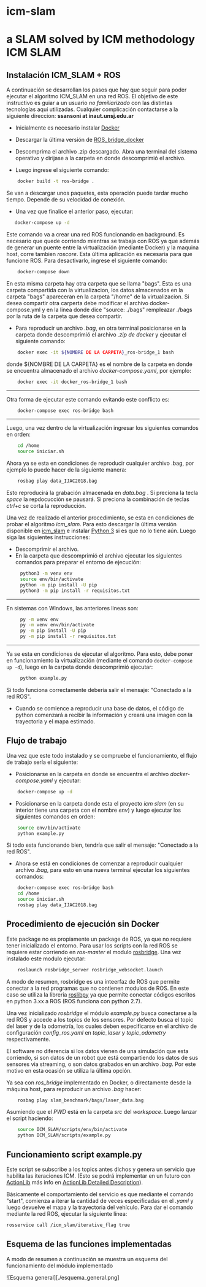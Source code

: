 # icm-slam
a SLAM solved by ICM methodology
ICM SLAM
===================

Instalación ICM_SLAM + ROS
--------------------------
A continuación se desarrollan los pasos que hay que seguir para poder ejecutar el algoritmo ICM_SLAM en una red ROS. El objetivo de este instructivo es guiar a un usuario *no familiarizado* con las distintas tecnologías aquí utilizadas. Cualquier complicación contactarse a la siguiente direccion: **ssansoni at inaut.unsj.edu.ar**

 - Inicialmente es necesario instalar [Docker](https://docs.docker.com/get-docker/)  
 - Descargar la última versión de [ROS_bridge_docker](https://github.com/Seba-san/icm-slam/files/7661068/docker_v2_1.zip)
 - Descomprima el archivo .zip descargado. Abra una terminal del sistema operativo y dirijase a la carpeta en donde descomprimió el archivo.

 - Luego ingrese el siguiente comando:
~~~bash
    docker build -t ros-bridge .
~~~

Se van a descargar unos paquetes, esta operación puede tardar mucho tiempo. Depende de su velocidad de conexión.

 - Una vez que finalice el anterior paso, ejecutar:
 ~~~bash
    docker-compose up -d 
 ~~~
   
Este comando va a crear una red ROS funcionando en background. Es necesario que quede corriendo mientras se trabaja con ROS ya que además de generar un puente entre la virtualización (mediante Docker) y la maquina host, corre tambien *roscore*. Esta última aplicación es necesaria para que funcione ROS.
Para desactivarlo, ingrese el siguiente comando:

~~~bash
    docker-compose down 
~~~

En esta misma carpeta hay otra carpeta que se llama "bags". Esta es una carpeta compartida con la virtualizacion, los datos almacenados en la carpeta "bags" apareceran en la carpeta "/home" de la virtualizacion. Si desea compartir otra carperta debe modificar el archivo docker-compose.yml y en la linea donde dice "source: ./bags" rempleazar ./bags por la ruta de la carpeta que desea compartir. 

 - Para reproducir un archivo *.bag*, en otra terminal posicionarse en la carpeta donde descomprimió el archivo *.zip de docker* y  ejecutar el siguiente comando:
~~~bash
    docker exec -it ${NOMBRE DE LA CARPETA}_ros-bridge_1 bash
~~~

donde ${NOMBRE DE LA CARPETA} es el nombre de la carpeta en donde se encuentra almacenado el archivo *docker-compose.yaml*, por ejemplo:
~~~bash
    docker exec -it docker_ros-bridge_1 bash
~~~

---

Otra forma de ejecutar este comando evitando este conflicto es:

~~~bash     
    docker-compose exec ros-bridge bash 
~~~
     
---
Luego, una vez dentro de la virtualización ingresar los siguientes comandos en orden:

~~~bash
    cd /home
    source iniciar.sh 
~~~


Ahora ya se esta en condiciones de reproducir cualquier archivo .bag, por ejemplo lo puede hacer de la siguiente manera: 
~~~bash
    rosbag play data_IJAC2018.bag
~~~

Esto reproducirá la grabación almacenada en *data.bag* . Si preciona la tecla *space* la repdocucción se pausará. Si preciona la combinación de teclas *ctrl+c* se corta la reproducción.

Una vez de realizado el anterior procedimiento, se esta en condiciones de probar el algoritmo *icm_slam*. Para esto descargar la última versión disponible en [icm_slam](https://github.com/Seba-san/icm-slam/files/7661067/ICM_SLAM_ROS_v2_1.zip) e instalar [Python 3](https://www.python.org/downloads/) si es que no lo tiene aún. Luego siga las siguientes instrucciones:

 - Descomprimir el archivo.
 - En la carpeta que descomprimió el archivo ejecutar los siguientes comandos para preparar el entorno de ejecución:

~~~bash
     python3 -m venv env
     source env/bin/activate
     python -m pip install -U pip
     python3 -m pip install -r requisitos.txt 
~~~

---

En sistemas con Windows, las anteriores lineas son:

~~~bash      
     py -m venv env
     py -m venv env/bin/activate
     py -m pip install -U pip
     py -m pip install -r requisitos.txt
~~~

---
Ya se esta en condiciones de ejecutar el algoritmo. Para esto, debe poner en funcionamiento la virtualización (mediante el comando  `docker-compose up -d`), luego en la carpeta donde descomprimió ejecutar:
   
~~~bash
     python example.py
~~~

Si todo funciona correctamente debería salir el mensaje: "Conectado a la red ROS".

- Cuando se comience a reproducir una base de datos, el código de python comenzará a recibir la información y creará una imagen con la trayectoria y el mapa estimado. 


Flujo de trabajo
-----------------

Una vez que este todo instalado y se compruebe el funcionamiento, el flujo de trabajo sería el siguiente:

- Posicionarse en la carpeta en donde se encuentra el archivo *docker-compose.yaml* y ejecutar:
~~~bash
    docker-compose up -d 
~~~

- Posicionarse en la carpeta donde esta el proyecto *icm slam* (en su interior tiene una carpeta con el nombre *env*) y luego ejecutar los siguientes comandos en orden:

~~~bash
    source env/bin/activate
    python example.py
~~~
Si todo esta funcionando bien, tendría que salir el mensaje: "Conectado a la red ROS". 

- Ahora se está en condiciones de comenzar a reproducir cualquier archivo *.bag*, para esto en una nueva terminal ejecutar los siguientes comandos:
  
~~~bash 
    docker-compose exec ros-bridge bash
    cd /home
    source iniciar.sh
    rosbag play data_IJAC2018.bag
~~~


Procedimiento de ejecución sin Docker
--------------------------------------

Este package no es propiamente un package de ROS, ya que no requiere tener inicializado el entorno. Para usar los scripts con la red ROS se requiere estar corriendo en *ros-master* el modulo [rosbridge](http://wiki.ros.org/rosbridge_suite). Una vez instalado este modulo ejecutar:
~~~bash
    roslaunch rosbridge_server rosbridge_websocket.launch
~~~

A modo de resumen, rosbridge es una inteerfaz de ROS que permite conectar a la red programas que no contienen modulos de ROS. En este caso se utiliza la libreria [roslibpy](https://roslibpy.readthedocs.io/en/latest/) ya que permite conectar códigos escritos en python 3.xx a ROS (ROS funciona con python 2.7). 

Una vez inicializado *rosbridge* el módulo *example.py* busca conectarse a la red ROS y accede a los topics de los sensores. Por defecto busca el topic del laser y de la odometría, los cuales deben especificarse en el archivo de configuración *config_ros.yaml* en *topic_laser* y *topic_odometry* respectivamente.

El software no diferencia si los datos vienen de una simulación que esta corriendo, si son datos de un robot que está compartiendo los datos de sus sensores via streaming, o son datos grabados en un archivo *.bag*. Por este motivo en esta ocasión se utiliza la última opción. 

Ya sea con *ros_bridge* implementado en Docker, o directamente desde la máquina host, para reproducir un archivo *.bag* hacer:

<!--Aún no está implementada la posibilidad de de ejecutar un *.bag* sin tener funcionando la red ROS. Con lo cual, se requiere tener instalado ROS para ejecutar el siguiente comando:-->

~~~bash
    rosbag play slam_benchmark/bags/laser_data.bag
~~~

Asumiendo que el *PWD* está en la carpeta *src* del *workspace*. Luego lanzar el script haciendo:

~~~bash
    source ICM_SLAM/scripts/env/bin/activate
    python ICM_SLAM/scripts/example.py
~~~

Funcionamiento script example.py
----------------------------------

Este script se subscribe a los topics antes dichos y genera un servicio que habilita las iteraciones ICM. (Esto se podrá implementar en un futuro con  [ActionLib](http://wiki.ros.org/actionlib) más info en [ActionLib Detailed Description](http://wiki.ros.org/actionlib/DetailedDescription>)).

Básicamente el comportamiento del servicio es que mediante el comando "start", comienza a iterar la cantidad de veces especificadas en el *.yaml* y luego devuelve el mapa y la trayectoria del vehículo. Para dar el comando mediante la red ROS, ejecutar la siguiente línea:
   ~~~bash
   rosservice call /icm_slam/iterative_flag true
   ~~~

Esquema de las funciones implementadas
--------------------------------------

A modo de resumen a continuación se muestra un esquema del funcionamiento del módulo implementado

![Esquema general][./esquema_general.png]
